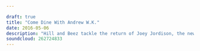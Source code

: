 ```yaml
---

draft: true
title: "Come Dine With Andrew W.K."
date: 2016-05-06
description: "Hill and Beez tackle the return of Joey Jordison, the new tracks from Blink 182 and the Red Hot Chili Peppers, discussion on the new albums from Andy Black, Hatebreed and Kvelertak, who would you put in a metal Come Dine With Me and an extensive look at the Smashing Pumpkins double disc album, Mellon Collie & The Infinite Sadness."
soundcloud: 262724833
---
```

